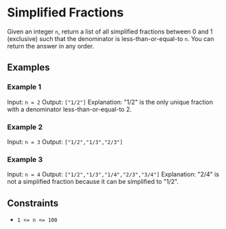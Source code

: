 # Simplified Fractions

Given an integer `n`, return a list of all simplified fractions between 0 and 1 (exclusive) such that the denominator is less-than-or-equal-to `n`. You can return the answer in any order.

## Examples

### Example 1

Input: `n = 2`
Output: `["1/2"]`
Explanation: "1/2" is the only unique fraction with a denominator less-than-or-equal-to 2.

### Example 2

Input: `n = 3`
Output: `["1/2","1/3","2/3"]`

### Example 3

Input: `n = 4`
Output: `["1/2","1/3","1/4","2/3","3/4"]`
Explanation: "2/4" is not a simplified fraction because it can be simplified to "1/2".

## Constraints

- `1 <= n <= 100`
